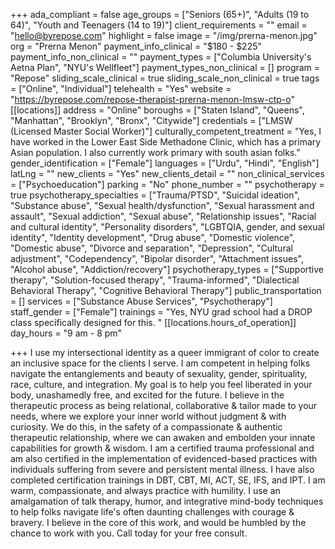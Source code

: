 +++
ada_compliant = false
age_groups = ["Seniors (65+)", "Adults (19 to 64)", "Youth and Teenagers (14 to 19)"]
client_requirements = ""
email = "hello@byrepose.com"
highlight = false
image = "/img/prerna-menon.jpg"
org = "Prerna Menon"
payment_info_clinical = "$180 - $225"
payment_info_non_clinical = ""
payment_types = ["Columbia University's Aetna Plan", "NYU's Wellfleet"]
payment_types_non_clinical = []
program = "Repose"
sliding_scale_clinical = true
sliding_scale_non_clinical = true
tags = ["Online", "Individual"]
telehealth = "Yes"
website = "https://byrepose.com/repose-therapist-prerna-menon-lmsw-ctp-o"
[[locations]]
address = "Online"
boroughs = ["Staten Island", "Queens", "Manhattan", "Brooklyn", "Bronx", "Citywide"]
credentials = ["LMSW (Licensed Master Social Worker)"]
culturally_competent_treatment = "Yes, I have worked in the Lower East Side Methadone Clinic, which has a primary Asian population. I also currently work primary with south asian folks."
gender_identification = ["Female"]
languages = ["Urdu", "Hindi", "English"]
latLng = ""
new_clients = "Yes"
new_clients_detail = ""
non_clinical_services = ["Psychoeducation"]
parking = "No"
phone_number = ""
psychotherapy = true
psychotherapy_specialties = ["Trauma/PTSD", "Suicidal ideation", "Substance abuse", "Sexual health/dysfunction", "Sexual harassment and assault", "Sexual addiction", "Sexual abuse", "Relationship issues", "Racial and cultural identity", "Personality disorders", "LGBTQIA, gender, and sexual identity", "Identity development", "Drug abuse", "Domestic violence", "Domestic abuse", "Divorce and separation", "Depression", "Cultural adjustment", "Codependency", "Bipolar disorder", "Attachment issues", "Alcohol abuse", "Addiction/recovery"]
psychotherapy_types = ["Supportive therapy", "Solution-focused therapy", "Trauma-informed", "Dialectical Behavioral Therapy", "Cognitive Behavioral Therapy"]
public_transportation = []
services = ["Substance Abuse Services", "Psychotherapy"]
staff_gender = ["Female"]
trainings = "Yes, NYU grad school had a DROP class specifically designed for this. "
[[locations.hours_of_operation]]
day_hours = "9 am - 8 pm"

+++
I use my intersectional identity as a queer immigrant of color to create an inclusive space for the clients I serve. I am competent in helping folks navigate the entanglements and beauty of sexuality, gender, spirituality, race, culture, and integration. My goal is to help you feel liberated in your body, unashamedly free, and excited for the future. I believe in the therapeutic process as being relational, collaborative & tailor made to your needs, where we explore your inner world without judgment & with curiosity. We do this, in the safety of a compassionate & authentic therapeutic relationship, where we can awaken and embolden your innate capabilities for growth & wisdom. I am a certified trauma professional and am also certified in the implementation of evidenced-based practices with individuals suffering from severe and persistent mental illness. I have also completed certification trainings in DBT, CBT, MI, ACT, SE, IFS, and IPT. I am warm, compassionate, and always practice with humility. I use an amalgamation of talk therapy, humor, and integrative mind-body techniques to help folks navigate life's often daunting challenges with courage & bravery. I believe in the core of this work, and would be humbled by the chance to work with you. Call today for your free consult.